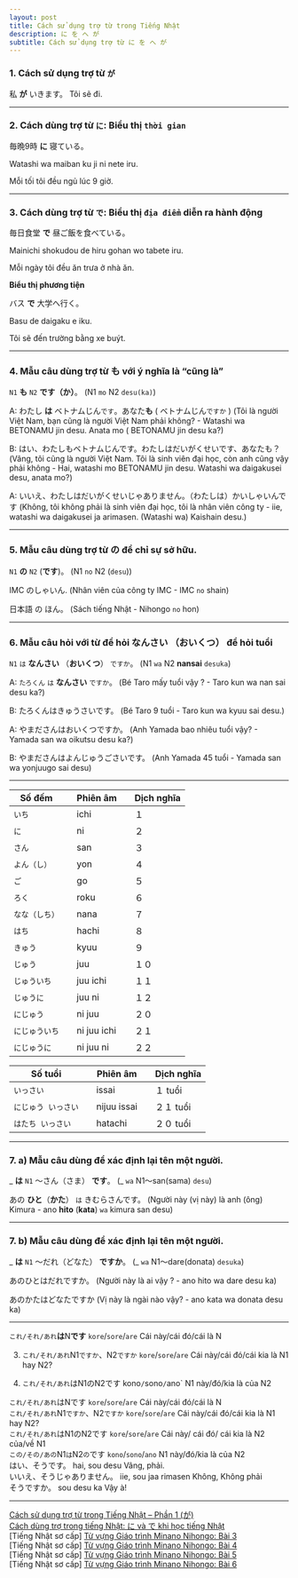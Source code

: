 ```yaml
---
layout: post
title: Cách sử dụng trợ từ trong Tiếng Nhật
description: に を へ が
subtitle: Cách sử dụng trợ từ に を へ が
---
```


### 1. Cách sử dụng trợ từ `が`

私 **が** いきます。
Tôi sẽ đi.

-----

### 2. Cách dùng trợ từ `に`: Biểu thị `thời gian`
毎晩9時 **に** 寝ている。

Watashi wa maiban ku ji ni nete iru.

Mỗi tối tôi đều ngủ lúc 9 giờ.


-----

### 3. Cách dùng trợ từ `で`: Biểu thị `địa điểm` diễn ra hành động
毎日食堂 **で** 昼ご飯を食べている。

Mainichi shokudou de hiru gohan wo tabete iru.

Mỗi ngày tôi đều ăn trưa ở nhà ăn.

**Biểu thị phương tiện**

バス **で** 大学へ行く。

Basu de daigaku e iku.

Tôi sẽ đến trường bằng xe buýt.


-----

### 4. Mẫu câu dùng trợ từ も với ý nghĩa là “cũng là”
`N1` **も** `N2` **です（か）**。 (N1 `mo` N2 `desu(ka)`)

A: わたし **は** ベトナムじん`です`。あなた**も** ( ベトナムじん`ですか` ) 
(Tôi là người Việt Nam, bạn cũng là người Việt Nam phải không? - Watashi wa BETONAMU jin desu. Anata mo ( BETONAMU jin desu ka?)

B: はい、わたしもベトナムじんです。わたしはだいがくせいです、あなたも？ 
(Vâng, tôi cũng là người Việt Nam. Tôi là sinh viên đại học, còn anh cũng vậy phải không - Hai, watashi mo BETONAMU jin desu. Watashi wa daigakusei desu, anata mo?)

A: いいえ、わたしはだいがくせいじゃありません。（わたしは）かいしゃいんです 
(Không, tôi không phải là sinh viên đại học, tôi là nhân viên công ty - iie, watashi wa daigakusei ja arimasen. (Watashi wa) Kaishain desu.)

-----

### 5. Mẫu câu dùng trợ từ の để chỉ sự sở hữu.
`N1` **の** `N2` (**です**)。 (N1 `no` N2 (`desu`))

IMC のしゃいん. 
(Nhân viên của công ty IMC - IMC `no` shain)

日本語 の ほん。 
(Sách tiếng Nhật - Nihongo `no` hon)

-----

### 6. Mẫu câu hỏi với từ để hỏi なんさい （おいくつ） để hỏi tuổi
`N1` `は` **なんさい** （**おいくつ**） `ですか`。 (N1 `wa` N2 **nansai** `desuka`)

A: `たろくん` `は` **なんさい** `ですか`。 (Bé Taro mấy tuổi vậy ? - Taro kun wa nan sai desu ka?)

B: たろくんはきゅうさいです。 (Bé Taro 9 tuổi - Taro kun wa kyuu sai desu.)

A: やまださんはおいくつですか。 (Anh Yamada bao nhiêu tuổi vậy? - Yamada san wa oikutsu desu ka?)

B: やまださんはよんじゅうごさいです。 (Anh Yamada 45 tuổi - Yamada san wa yonjuugo sai desu)

-----

| Số đếm || Phiên âm || Dịch nghĩa |
| -- | -- | -- | -- | -- |
| `いち` || ichi || １ |
| `に` || ni || ２ |
| `さん ` || san || ３ |
| `よん（し）` || yon<shi> || ４ |
| `ご` || go || ５ |
| `ろく` || roku || ６ |
| `なな（しち）` || nana<shichi> || ７ |
| `はち` || hachi || ８ |
| `きゅう` || kyuu || ９ |
| `じゅう` || juu || １０ |
| `じゅういち` || juu ichi || １１ |
| `じゅうに` || juu ni || １２ |
| `にじゅう` || ni juu || ２０ |
| `にじゅういち` || ni juu ichi || ２１ |
| `にじゅうに` || ni juu ni || ２２ |

| Số tuổi || Phiên âm || Dịch nghĩa |
| -- | -- | -- | -- | -- |
| `いっさい` || issai || １ tuổi |
| `にじゅう いっさい` || nijuu issai || ２１ tuổi |
| `はたち いっさい` || hatachi || ２０ tuổi |

-----

### 7. a) Mẫu câu dùng để xác định lại tên một người.
_ **は** `N1` ～さん（さま） **です**。 (_ `wa` N1～san(sama) `desu`)

あの **ひと**（**かた**） `は` きむらさんです。 
(Người này (vị này) là anh (ông) Kimura - ano **hito** (**kata**) `wa` kimura san desu)

-----

### 7. b) Mẫu câu dùng để xác định lại tên một người.
_ **は** `N1` ～だれ（どなた） **ですか**。 (_ `wa` N1～dare(donata) `desuka`)

あのひとはだれですか。 
(Người này là ai vậy ? - ano hito wa dare desu ka)

あのかたはどなたですか
(Vị này là ngài nào vậy? - ano kata wa donata desu ka)

-----


`これ/それ/あれ`**は**N**です**
`kore`/`sore`/`are` Cái này/cái đó/cái là N

3. `これ/それ/あれ`N1`ですか`、N2`ですか`
`kore`/`sore`/`are`
Cái này/cái đó/cái kia là N1 hay N2?

4. `これ/それ/あれ`はN1のN2です
kono`/`sono`/`ano`
N1 này/đó/kia là của N2

  `これ/それ/あれ`はNです    `kore`/`sore`/`are`    Cái này/cái đó/cái là N  
  `これ/それ/あれ`N1`ですか`、N2`ですか`    `kore`/`sore`/`are`    Cái này/cái đó/cái kia là N1 hay N2?  
  `これ/それ/あれ`はN1のN2です    `kore`/`sore`/`are`    Cái này/ cái đó/ cái kia là N2 của/về N1  
  `この/その/あの`N1`は`N2`の`です    `kono`/`sono`/`ano`    N1 này/đó/kia là của N2  
  はい、そうです。    hai, sou desu    Vâng, phải.  
  いいえ、そうじゃありません。    iie, sou jaa rimasen    Không, Không phải  
  そうですか。    sou desu ka    Vậy à!  

-----

[Cách sử dụng trợ từ trong Tiếng Nhật – Phần 1 (が)](https://akira.edu.vn/cach-su-dung-tro-tu-trong-tieng-nhat-phan-1/)  
[Cách dùng trợ trong tiếng Nhật: に và で khi học tiếng Nhật](https://dekiru.vn/blog/detail-20180425085945966.htm)  
[Tiếng Nhật sơ cấp] [Từ vựng Giáo trình Minano Nihongo: Bài 3](http://tiengnhat.minder.vn/hoc-tu-vung-tieng-nhat-bai-3/)  
[Tiếng Nhật sơ cấp] [Từ vựng Giáo trình Minano Nihongo: Bài 4](http://tiengnhat.minder.vn/hoc-tu-vung-tieng-nhat-bai-4/)  
[Tiếng Nhật sơ cấp] [Từ vựng Giáo trình Minano Nihongo: Bài 5](http://tiengnhat.minder.vn/hoc-tu-vung-tieng-nhat-bai-5/)  
[Tiếng Nhật sơ cấp] [Từ vựng Giáo trình Minano Nihongo: Bài 6](http://tiengnhat.minder.vn/hoc-tu-vung-tieng-nhat-bai-6/)  